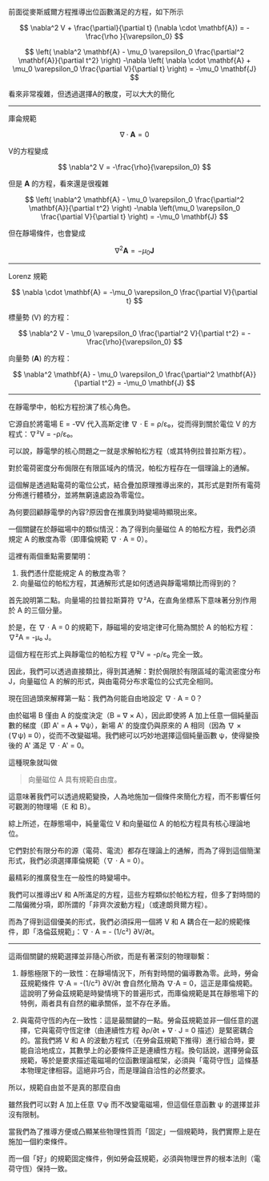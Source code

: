 
前面從麥斯威爾方程推導出位函數滿足的方程，如下所示

$$
\nabla^2 V + \frac{\partial}{\partial t} (\nabla \cdot \mathbf{A}) = -\frac{\rho }{\varepsilon_0} 
$$

$$
\left( \nabla^2 \mathbf{A} - \mu_0 \varepsilon_0 \frac{\partial^2 \mathbf{A}}{\partial t^2} \right) -\nabla \left( \nabla \cdot \mathbf{A} + \mu_0 \varepsilon_0 \frac{\partial V}{\partial t} \right) = -\mu_0 \mathbf{J} 
$$

看來非常複雜，但透過選擇A的散度，可以大大的簡化

---

庫侖規範 

$$
\nabla\cdot\mathbf A=0
$$

V的方程變成

$$
\nabla^2 V = -\frac{\rho}{\varepsilon_0}
$$

但是 $\mathbf{A}$ 的方程，看來還是很複雜

$$
\left( \nabla^2 \mathbf{A} - \mu_0 \varepsilon_0 \frac{\partial^2 \mathbf{A}}{\partial t^2} \right) -\nabla \left(\mu_0 \varepsilon_0 \frac{\partial V}{\partial t} \right) = -\mu_0 \mathbf{J}
$$

但在靜場條件，也會變成

$$
\nabla^2 \mathbf{A}  = -\mu_0 \mathbf{J}
$$

---

Lorenz 規範

$$
\nabla \cdot \mathbf{A} = -\mu_0 \varepsilon_0 \frac{\partial V}{\partial t}
$$

標量勢 (V) 的方程：

$$
\nabla^2 V - \mu_0 \varepsilon_0
\frac{\partial^2 V}{\partial t^2} = -\frac{\rho}{\varepsilon_0}
$$

向量勢 ($\mathbf{A}$) 的方程：

$$
\nabla^2 \mathbf{A} - \mu_0 \varepsilon_0
\frac{\partial^2 \mathbf{A}}{\partial t^2} = -\mu_0 \mathbf{J}
$$

---

在靜電學中，帕松方程扮演了核心角色。

它源自於將電場 E = -∇V 代入高斯定律 ∇ ⋅ E = ρ/ε₀，從而得到關於電位 V 的方程式：∇²V = -ρ/ε₀。

可以說，靜電學的核心問題之一就是求解帕松方程（或其特例拉普拉斯方程）。

對於電荷密度分布侷限在有限區域內的情況，帕松方程存在一個理論上的通解。

這個解是透過點電荷的電位公式，結合疊加原理推導出來的，其形式是對所有電荷分佈進行體積分，並將無窮遠處設為零電位。

為何要回顧靜電學的內容?原因會在推廣到時變場時顯現出來。

一個關鍵在於靜磁場中的類似情況：為了得到向量磁位 A 的帕松方程，我們必須規定 A 的散度為零（即庫倫規範 ∇ ⋅ A = 0）。

這裡有兩個重點需要闡明：
1. 我們憑什麼能規定 A 的散度為零？
2. 向量磁位的帕松方程，其通解形式是如何透過與靜電場類比而得到的？

首先說明第二點。向量場的拉普拉斯算符 ∇²A，在直角坐標系下意味著分別作用於 A 的三個分量。

於是，在 ∇ ⋅ A = 0 的規範下，靜磁場的安培定律可化簡為關於 A 的帕松方程：∇²A = -μ₀ J。

這個方程在形式上與靜電位的帕松方程 ∇²V = -ρ/ε₀ 完全一致。

因此，我們可以透過直接類比，得到其通解：對於侷限於有限區域的電流密度分布 J，向量磁位 A 的解的形式，與由電荷分布求電位的公式完全相同。

現在回過頭來解釋第一點：我們為何能自由地設定 ∇ ⋅ A = 0？

由於磁場 B 僅由 A 的旋度決定（B = ∇ × A），因此即使將 A 加上任意一個純量函數的梯度（即 A' = A + ∇ψ），新場 A' 的旋度仍與原來的 A 相同（因為 ∇ × (∇ψ) ≡ 0），從而不改變磁場。我們總可以巧妙地選擇這個純量函數 ψ，使得變換後的 A' 滿足 ∇ ⋅ A' = 0。

這種現象就叫做

>向量磁位 A 具有規範自由度。

這意味著我們可以透過規範變換，人為地施加一個條件來簡化方程，而不影響任何可觀測的物理場（E 和 B）。

綜上所述，在靜態場中，純量電位 V 和向量磁位 A 的帕松方程具有核心理論地位。

它們對於有限分布的源（電荷、電流）都存在理論上的通解，而為了得到這個簡潔形式，我們必須選擇庫倫規範（∇ ⋅ A = 0）。

最精彩的推廣發生在一般性的時變場中。

我們可以推導出V 和 A所滿足的方程，這些方程類似於帕松方程，但多了對時間的二階偏微分項，即所謂的「非齊次波動方程」（或達朗貝爾方程）。

而為了得到這個優美的形式，我們必須採用一個將 V 和 A 耦合在一起的規範條件，即「洛倫茲規範」：∇ ⋅ A = - (1/c²) ∂V/∂t。

---

這兩個關鍵的規範選擇並非隨心所欲，而是有著深刻的物理聯繫：

1. 靜態極限下的一致性：在靜場情況下，所有對時間的偏導數為零。此時，勞侖茲規範條件 ∇·A = -(1/c²) ∂V/∂t 會自然化簡為 ∇·A = 0，這正是庫倫規範。這說明了勞侖茲規範是時變情境下的普遍形式，而庫倫規範是其在靜態場下的特例，兩者具有自然的繼承關係，並不存在矛盾。

2. 與電荷守恆的內在一致性：這是最關鍵的一點。勞侖茲規範並非一個任意的選擇，它與電荷守恆定律（由連續性方程 ∂ρ/∂t + ∇ · J = 0 描述）是緊密耦合的。當我們將 V 和 A 的波動方程式（在勞侖茲規範下推得）進行組合時，要能自洽地成立，其數學上的必要條件正是連續性方程。換句話說，選擇勞侖茲規範，等於是要求描述電磁場的位函數理論框架，必須與「電荷守恆」這條基本物理定律相容。這絕非巧合，而是理論自洽性的必然要求。

所以，規範自由並不是真的那麼自由

雖然我們可以對 A 加上任意 ∇ψ 而不改變電磁場，但這個任意函數 ψ 的選擇並非沒有限制。

當我們為了推導方便或凸顯某些物理性質而「固定」一個規範時，我們實際上是在施加一個約束條件。

而一個「好」的規範固定條件，例如勞侖茲規範，必須與物理世界的根本法則（電荷守恆）保持一致。
